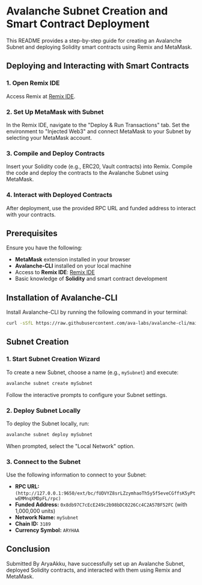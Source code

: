 
# Avalanche Subnet Creation and Smart Contract Deployment

This README provides a step-by-step guide for creating an Avalanche Subnet and deploying Solidity smart contracts using Remix and MetaMask.

## Deploying and Interacting with Smart Contracts

### 1. Open Remix IDE

Access Remix at [Remix IDE](https://remix.ethereum.org/).

### 2. Set Up MetaMask with Subnet

In the Remix IDE, navigate to the "Deploy & Run Transactions" tab. Set the environment to "Injected Web3" and connect MetaMask to your Subnet by selecting your MetaMask account.

### 3. Compile and Deploy Contracts

Insert your Solidity code (e.g., ERC20, Vault contracts) into Remix. Compile the code and deploy the contracts to the Avalanche Subnet using MetaMask.

### 4. Interact with Deployed Contracts

After deployment, use the provided RPC URL and funded address to interact with your contracts.
## Prerequisites

Ensure you have the following:

- **MetaMask** extension installed in your browser
- **Avalanche-CLI** installed on your local machine
- Access to **Remix IDE**: [Remix IDE](https://remix.ethereum.org/)
- Basic knowledge of **Solidity** and smart contract development

## Installation of Avalanche-CLI

Install Avalanche-CLI by running the following command in your terminal:

```bash
curl -sSfL https://raw.githubusercontent.com/ava-labs/avalanche-cli/main/scripts/install.sh | sh -s
```

## Subnet Creation

### 1. Start Subnet Creation Wizard

To create a new Subnet, choose a name (e.g., `mySubnet`) and execute:

```bash
avalanche subnet create mySubnet
```

Follow the interactive prompts to configure your Subnet settings.

### 2. Deploy Subnet Locally

To deploy the Subnet locally, run:

```bash
avalanche subnet deploy mySubnet
```

When prompted, select the "Local Network" option.

### 3. Connect to the Subnet

Use the following information to connect to your Subnet:

- **RPC URL:** `(http://127.0.0.1:9650/ext/bc/fUDVYZ8srLZzymhaoTh5y5f5eveCGffsK5yPtwEMMnqXMDpFL/rpc)`
- **Funded Address:** `0x8db97C7cEcE249c2b98bDC0226Cc4C2A57BF52FC` (with 1,000,000 units)
- **Network Name:** `mySubnet`
- **Chain ID:** `3189`
- **Currency Symbol:** `ARYHAA`




## Conclusion
Submitted By AryaAkku, have successfully set up an Avalanche Subnet, deployed Solidity contracts, and interacted with them using Remix and MetaMask.
